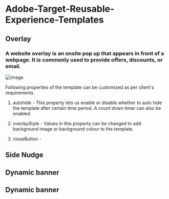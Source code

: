 # Adobe-Target-Reusable-Experience-Templates


## Overlay

### A website overlay is an onsite pop up that appears in front of a webpage. It is commonly used to provide offers, discounts, or email. 

![image](https://user-images.githubusercontent.com/101316657/161979044-3c4fa2a9-face-4111-ac8c-75873b2105f9.png)

Following properties of the template can be customized as per client's requirements.

1. autohide - 
This property lets us enable or disable whether to auto hide the template after certain time period. A count down timer can also be enabled. 

2. overlayStyle - 
Values in this property can be changed to add background image or background colour to the template. 

3. closeButton - 



             
## Side Nudge


## Dynamic banner


## Dynamic banner
